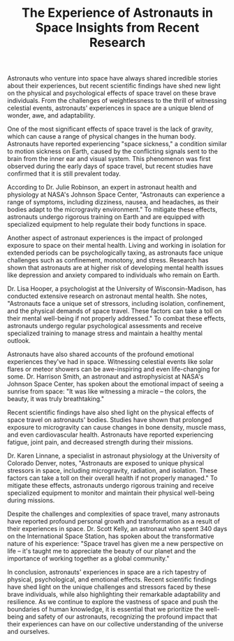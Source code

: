 ﻿---
title: "The Experience of Astronauts in Space Insights from Recent Research"
description: "Explore the mysteries of the cosmos with cutting-edge space science discoveries, astronomical breakthroughs, and the latest research in space exploration."
pubDate: 2025-07-01
category: "space"
tags: []
image: "/assets/blog-placeholder-1.svg"
---

Astronauts who venture into space have always shared incredible stories about their experiences, but recent scientific findings have shed new light on the physical and psychological effects of space travel on these brave individuals. From the challenges of weightlessness to the thrill of witnessing celestial events, astronauts' experiences in space are a unique blend of wonder, awe, and adaptability.

One of the most significant effects of space travel is the lack of gravity, which can cause a range of physical changes in the human body. Astronauts have reported experiencing "space sickness," a condition similar to motion sickness on Earth, caused by the conflicting signals sent to the brain from the inner ear and visual system. This phenomenon was first observed during the early days of space travel, but recent studies have confirmed that it is still prevalent today.

According to Dr. Julie Robinson, an expert in astronaut health and physiology at NASA's Johnson Space Center, "Astronauts can experience a range of symptoms, including dizziness, nausea, and headaches, as their bodies adapt to the microgravity environment." To mitigate these effects, astronauts undergo rigorous training on Earth and are equipped with specialized equipment to help regulate their body functions in space.

Another aspect of astronaut experiences is the impact of prolonged exposure to space on their mental health. Living and working in isolation for extended periods can be psychologically taxing, as astronauts face unique challenges such as confinement, monotony, and stress. Research has shown that astronauts are at higher risk of developing mental health issues like depression and anxiety compared to individuals who remain on Earth.

Dr. Lisa Hooper, a psychologist at the University of Wisconsin-Madison, has conducted extensive research on astronaut mental health. She notes, "Astronauts face a unique set of stressors, including isolation, confinement, and the physical demands of space travel. These factors can take a toll on their mental well-being if not properly addressed." To combat these effects, astronauts undergo regular psychological assessments and receive specialized training to manage stress and maintain a healthy mental outlook.

Astronauts have also shared accounts of the profound emotional experiences they've had in space. Witnessing celestial events like solar flares or meteor showers can be awe-inspiring and even life-changing for some. Dr. Harrison Smith, an astronaut and astrophysicist at NASA's Johnson Space Center, has spoken about the emotional impact of seeing a sunrise from space: "It was like witnessing a miracle – the colors, the beauty, it was truly breathtaking."

Recent scientific findings have also shed light on the physical effects of space travel on astronauts' bodies. Studies have shown that prolonged exposure to microgravity can cause changes in bone density, muscle mass, and even cardiovascular health. Astronauts have reported experiencing fatigue, joint pain, and decreased strength during their missions.

Dr. Karen Linnane, a specialist in astronaut physiology at the University of Colorado Denver, notes, "Astronauts are exposed to unique physical stressors in space, including microgravity, radiation, and isolation. These factors can take a toll on their overall health if not properly managed." To mitigate these effects, astronauts undergo rigorous training and receive specialized equipment to monitor and maintain their physical well-being during missions.

Despite the challenges and complexities of space travel, many astronauts have reported profound personal growth and transformation as a result of their experiences in space. Dr. Scott Kelly, an astronaut who spent 340 days on the International Space Station, has spoken about the transformative nature of his experience: "Space travel has given me a new perspective on life – it's taught me to appreciate the beauty of our planet and the importance of working together as a global community."

In conclusion, astronauts' experiences in space are a rich tapestry of physical, psychological, and emotional effects. Recent scientific findings have shed light on the unique challenges and stressors faced by these brave individuals, while also highlighting their remarkable adaptability and resilience. As we continue to explore the vastness of space and push the boundaries of human knowledge, it is essential that we prioritize the well-being and safety of our astronauts, recognizing the profound impact that their experiences can have on our collective understanding of the universe and ourselves.
